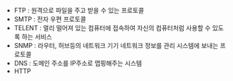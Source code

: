 - FTP : 원격으로 파일을 주고 받을 수 있는 프로토콜
- SMTP : 전자 우편 프로토콜
- TELENT : 멀리 떨어져 있는 컴퓨터에 접속하여 자신의 컴퓨터처럼 사용할 수 있도록 하는 서비스
- SNMP : 라우터, 허브등의 네트워크 기기 네트워크 정보를 관리 시스템에 보내는 프로토콜
- DNS : 도메인 주소를 IP주소로 맵핑해주는 시스템
- HTTP
